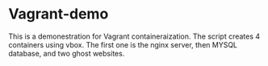 # Vagrant-demo

This is a demonestration for Vagrant containeraization. 
The script creates 4 containers using vbox.
The first one is the nginx server, then MYSQL database, and two ghost websites.
